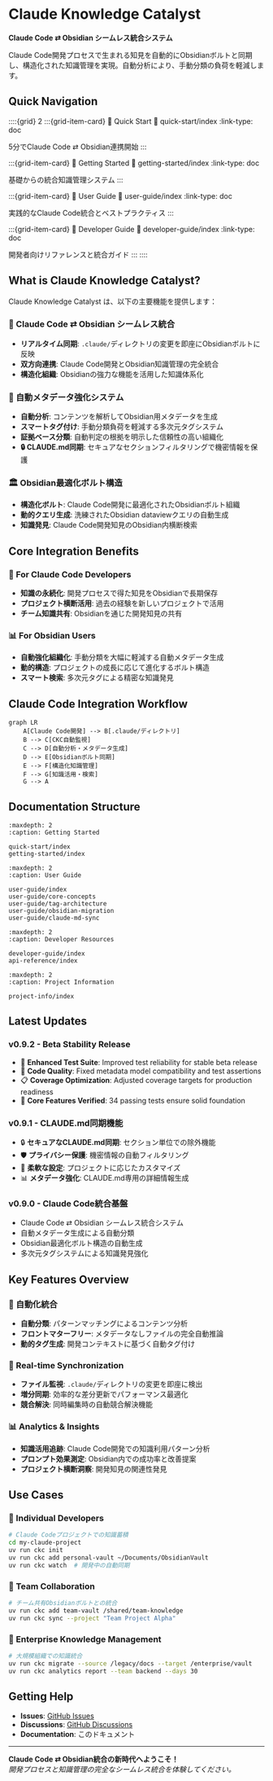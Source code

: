# Claude Knowledge Catalyst

**Claude Code ⇄ Obsidian シームレス統合システム**

Claude Code開発プロセスで生まれる知見を自動的にObsidianボルトと同期し、構造化された知識管理を実現。自動分析により、手動分類の負荷を軽減します。

## Quick Navigation

::::{grid} 2
:::{grid-item-card} 🚀 Quick Start
:link: quick-start/index
:link-type: doc

5分でClaude Code ⇄ Obsidian連携開始
:::

:::{grid-item-card} 📖 Getting Started
:link: getting-started/index
:link-type: doc

基礎からの統合知識管理システム
:::

:::{grid-item-card} 👥 User Guide
:link: user-guide/index
:link-type: doc

実践的なClaude Code統合とベストプラクティス
:::

:::{grid-item-card} 🔧 Developer Guide
:link: developer-guide/index
:link-type: doc

開発者向けリファレンスと統合ガイド
:::
::::

## What is Claude Knowledge Catalyst?

Claude Knowledge Catalyst は、以下の主要機能を提供します：

### 🔄 Claude Code ⇄ Obsidian シームレス統合
- **リアルタイム同期**: `.claude/`ディレクトリの変更を即座にObsidianボルトに反映
- **双方向連携**: Claude Code開発とObsidian知識管理の完全統合
- **構造化組織**: Obsidianの強力な機能を活用した知識体系化

### 🤖 自動メタデータ強化システム
- **自動分析**: コンテンツを解析してObsidian用メタデータを生成
- **スマートタグ付け**: 手動分類負荷を軽減する多次元タグシステム
- **証拠ベース分類**: 自動判定の根拠を明示した信頼性の高い組織化
- **🔒 CLAUDE.md同期**: セキュアなセクションフィルタリングで機密情報を保護

### 🏛️ Obsidian最適化ボルト構造
- **構造化ボルト**: Claude Code開発に最適化されたObsidianボルト組織
- **動的クエリ生成**: 洗練されたObsidian dataviewクエリの自動生成
- **知識発見**: Claude Code開発知見のObsidian内横断検索

## Core Integration Benefits

### 🎯 For Claude Code Developers
- **知識の永続化**: 開発プロセスで得た知見をObsidianで長期保存
- **プロジェクト横断活用**: 過去の経験を新しいプロジェクトで活用
- **チーム知識共有**: Obsidianを通じた開発知見の共有

### 📊 For Obsidian Users
- **自動強化組織化**: 手動分類を大幅に軽減する自動メタデータ生成
- **動的構造**: プロジェクトの成長に応じて進化するボルト構造
- **スマート検索**: 多次元タグによる精密な知識発見

## Claude Code Integration Workflow

```mermaid
graph LR
    A[Claude Code開発] --> B[.claude/ディレクトリ]
    B --> C[CKC自動監視]
    C --> D[自動分析・メタデータ生成]
    D --> E[Obsidianボルト同期]
    E --> F[構造化知識管理]
    F --> G[知識活用・検索]
    G --> A
```

## Documentation Structure

```{toctree}
:maxdepth: 2
:caption: Getting Started

quick-start/index
getting-started/index
```

```{toctree}
:maxdepth: 2
:caption: User Guide

user-guide/index
user-guide/core-concepts
user-guide/tag-architecture
user-guide/obsidian-migration
user-guide/claude-md-sync
```

```{toctree}
:maxdepth: 2
:caption: Developer Resources

developer-guide/index
api-reference/index
```

```{toctree}
:maxdepth: 2
:caption: Project Information

project-info/index
```

## Latest Updates

### v0.9.2 - Beta Stability Release
- 🧪 **Enhanced Test Suite**: Improved test reliability for stable beta release
- 🔧 **Code Quality**: Fixed metadata model compatibility and test assertions
- 📋 **Coverage Optimization**: Adjusted coverage targets for production readiness
- 🚀 **Core Features Verified**: 34 passing tests ensure solid foundation

### v0.9.1 - CLAUDE.md同期機能
- 🔒 **セキュアなCLAUDE.md同期**: セクション単位での除外機能
- 🛡️ **プライバシー保護**: 機密情報の自動フィルタリング
- 🎯 **柔軟な設定**: プロジェクトに応じたカスタマイズ
- 📊 **メタデータ強化**: CLAUDE.md専用の詳細情報生成

### v0.9.0 - Claude Code統合基盤
- Claude Code ⇄ Obsidian シームレス統合システム
- 自動メタデータ生成による自動分類
- Obsidian最適化ボルト構造の自動生成
- 多次元タグシステムによる知識発見強化

## Key Features Overview

### 🚀 自動化統合
- **自動分類**: パターンマッチングによるコンテンツ分析
- **フロントマターフリー**: メタデータなしファイルの完全自動推論
- **動的タグ生成**: 開発コンテキストに基づく自動タグ付け

### 🔄 Real-time Synchronization
- **ファイル監視**: `.claude/`ディレクトリの変更を即座に検出
- **増分同期**: 効率的な差分更新でパフォーマンス最適化
- **競合解決**: 同時編集時の自動競合解決機能

### 📊 Analytics & Insights
- **知識活用追跡**: Claude Code開発での知識利用パターン分析
- **プロンプト効果測定**: Obsidian内での成功率と改善提案
- **プロジェクト横断洞察**: 開発知見の関連性発見

## Use Cases

### 🎯 Individual Developers
```bash
# Claude Codeプロジェクトでの知識蓄積
cd my-claude-project
uv run ckc init
uv run ckc add personal-vault ~/Documents/ObsidianVault
uv run ckc watch  # 開発中の自動同期
```

### 👥 Team Collaboration
```bash
# チーム共有Obsidianボルトとの統合
uv run ckc add team-vault /shared/team-knowledge
uv run ckc sync --project "Team Project Alpha"
```

### 🏢 Enterprise Knowledge Management
```bash
# 大規模組織での知識統合
uv run ckc migrate --source /legacy/docs --target /enterprise/vault
uv run ckc analytics report --team backend --days 30
```

## Getting Help

- **Issues**: [GitHub Issues](https://github.com/drillan/claude-knowledge-catalyst/issues)
- **Discussions**: [GitHub Discussions](https://github.com/drillan/claude-knowledge-catalyst/discussions)
- **Documentation**: このドキュメント

---

**Claude Code ⇄ Obsidian統合の新時代へようこそ！**  
*開発プロセスと知識管理の完全なシームレス統合を体験してください。*
